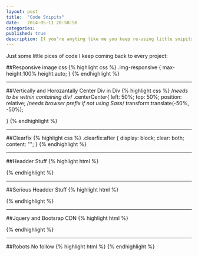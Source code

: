 ```yaml
---
layout: post
title:  "Code Snipits"
date:   2014-05-11 20:58:58
categories: 
published: true
description: If you're anyting like me you keep re-using little snipits of code on just about every project, so I've compiled some of my favorites here so I don't forget. 
---
```


Just some little pices of code I keep coming back to every project:

##Responsive image css
{% highlight css %}
.img-responsive {
	max-height:100%
	height:auto;
}
{% endhighlight %}

----

##Vertically and Horozantally Center Div in Div
{% highlight css %}
/*needs to be within containing div*/
.centerCenter{
	left: 50%;
	top: 50%;
	position: relative;
	/*needs browser prefix if not using Sass*/
	transform:translate(-50%, -50%); 

}
{% endhighlight %}

----

##Clearfix
{% highlight css %}
.clearfix:after {
  display: block;
  clear: both;
  content: "";
  }
{% endhighlight %}


----

##Headder Stuff
{% highlight html %}
<head>
	<meta charset="utf-8">
	<title></title>
	<meta name="description" content="This is a description">
	<meta name="viewport" content="width=device-width, initial-scale=1">
</head>
{% endhighlight %}

----

##Serious Headder Stuff
{% highlight html %}
<head>  
	<!--[if lt IE 8]>
		<p>You are using an <strong>outdated</strong> browser. Please <a href="http://browsehappy.com/">upgrade your browser</a> to improve your experience.</p>
	<![endif]-->
	<meta charset="utf-8">
	<meta http-equiv="X-UA-Compatible" content="IE=edge,chrome=1">
	<meta name="viewport" content="width=device-width, initial-scale=1">
	<meta name="robots" content="index, follow" />
	<title></title>
	<meta name="description" content="">
	<!-- For Facebook -->
	<meta property="og:description" content="">
	<meta property="og:site_name" content="">
	<meta property="og:title" content="">
	<meta property="og:type" content="">
	<meta property="og:image" content="" />
	<meta property="og:url" content="">
	<!-- For Twitter ... obviously -->
	<meta name="twitter:site" content="">
	<meta name="twitter:image" content="">
	<meta name="twitter:card" content="">
</head> 
{% endhighlight %}    

----

##Jquery and Bootsrap CDN
{% highlight html %}
<link rel="stylesheet" href="https://maxcdn.bootstrapcdn.com/bootstrap/3.2.0/css/bootstrap.min.css">
<script src="//code.jquery.com/jquery-1.11.0.min.js"></script>
{% endhighlight %}

----

##Robots No follow
{% highlight html %}
<meta name="ROBOTS" content="NOINDEX, NOFOLLOW">
{% endhighlight %}